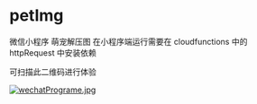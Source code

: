 # petImg
 微信小程序 萌宠解压图
在小程序端运行需要在 cloudfunctions 中的 httpRequest 中安装依赖

可扫描此二维码进行体验
 
[![wechatPrograme.jpg](https://wx2.sbimg.cn/2020/04/20/wechatPrograme.jpg)](https://wx2.sbimg.cn/2020/04/20/wechatPrograme.jpg)
